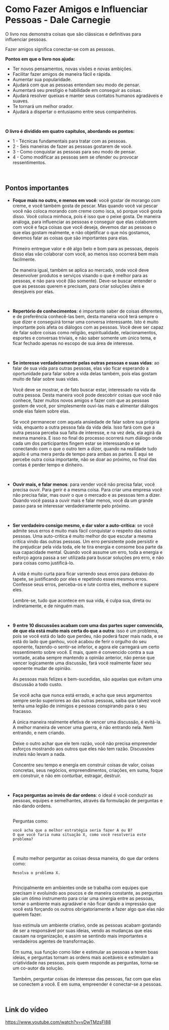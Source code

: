 
# Como Fazer Amigos e Influenciar Pessoas - Dale Carnegie

O livro nos demonstra coisas que são clássicas e definitivas para influenciar pessoas.

Fazer amigos significa conectar-se com as pessoas.

<b>Pontos em que o livro nos ajuda:</b>
- Ter novos pensamentos, novas visões e novas ambições.
- Facilitar fazer amigos de maneira fácil e rápida.
- Aumentar sua popularidade.
- Ajudará com que as pessoas entendam seu modo de pensar.
- Aumentará seu prestígio e habilidade em conseguir as coisas.
- Ajudará resolver queixas e manter seus contatos humanos agradáveis e suaves.
- Te tornará um melhor orador.
- Ajudará a dispertar o entusiasmo entre seus companheiros.

<br>

<b>O livro é dividido em quatro capítulos, abordando os pontos:</b>
- 1 - Técnicas fundamentais para tratar com as pessoas.
- 2 - Seis maneiras de fazer as pessoas gostarem de você.
- 3 - Como conquistar as pessoas para seu modo de pensar.
- 4 - Como modificar as pessoas sem se ofender ou provocar ressentimentos.

<br>

## <b>Pontos importantes</b>

- <b>Foque mais no outro, e menos em você</b>: você gostar de morango com creme, e você também gosta de pescar. Mas quando você vai pescar você não coloca morando com creme como isca, só porque você gosta disso. Você coloca minhoca, pois é isso que o peixe gosta. De maneira análoga, para influenciar as pessoas e conseguir que elas colaborem com você e faça coisas que você deseja, devemos dar as pessoas o que elas gostam realmente, e não objetificar o que nós gostamos, devemos falar as coisas que são importantes para elas.
<br><br>
Primeiro entregue valor e dê algo belo e bom para as pessoas, depois disso elas vão colaborar com você, ao menos isso ocorrerá bem mais facilmente.
<br><br>
De maneira igual, também se aplica ao mercado, onde você deve desenvolver produtos e serviços visando o que é melhor para as pessoas, e não para você (tão somente). Deve-se buscar entender o que as pessoas querem e precisam, para criar soluções úteis e desejáveis por elas.

<br>

- <b>Repertório de conhecimentos</b>: é importante saber de coisas diferentes, e de preferência conhecê-las bem, desta maneira você terá sempre o que dizer e conseguirá tornar uma conversa interessante. Isto é muito importante pois afeta os diálogos com as pessoas. Você deve ser capaz de falar sobre coisas como religião, espiritualidade, relacionamentos, esportes e conversas triviais, e não saber somente um único tema, e ficar fechado apenas no escopo de sua área de interesse.

<br>

- <b>Se interesse verdadeiramente pelas outras pessoas e suas vidas</b>: ao falar de sua vida para outras pessoas, elas vão ficar esperando a oportunidade para falar sobre a vida delas também, pois elas gostam muito de falar sobre suas vidas.
<br><br>
Você deve se mostrar, e de fato buscar estar, interessado na vida da outra pessoa. Desta maneira você pode descobrir coisas que você não conhece, fazer muitos novos amigos e fazer com que as pessoas gostem de você, por simplesmente ouvi-las mais e alimentar diálogos onde elas falem sobre elas.
<br><br>
Se você permanecer com aquela ansiedade de falar sobre sua própria vida, enquanto a outra pessoa fala da vida dela. Isso fará com que a outra pessoa perceba sua falta de interesse, e na vez dela, ela agirá da mesma maneira. E isso no final do processo ocorrerá num diálogo onde cada um dos participantes fingem estar se interessando e se conectando com o que o outro tem a dizer, quando na realidade tudo aquilo é uma mera perda de tempo para ambas as partes. E aqui se percebe outra coisa importante, não se doar ao próximo, no final das contas é perder tempo e dinheiro.

<br>

- <b>Ouvir mais, e falar menos</b>: para vender você não precisa falar, você precisa ouvir. Para gerir é a mesma coisa. Para criar uma empresa você não precisa falar, mas ouvir o que o mercado e as pessoas tem a dizer. Quando você passa a ouvir mais e falar menos, você da um grande passo para se interessar verdadeiramente pelo próximo.

<br>

- <b>Ser verdadeiro consigo mesmo, e dar valor a auto-crítica</b>: se você admite seus erros é muito mais fácil conquistar o respeito das outras pessoas. Uma auto-crítica é muito melhor do que escutar a mesma crítica vindo das outras pessoas. Um erro persistente pode persistir e lhe prejudicar pela vida toda, ele te tira energia e consome boa parte da sua capacidade mental. Quando você assume um erro, toda a energia e esforço agora passa a ser utilizada para buscar soluções pro erro, e não para coisas como justificá-lo.
<br><br>
A vida é muito curta para ficar varrendo seus erros para debaixo do tapete, se justificando por eles e repetindo esses mesmos erros. Confesse seus erros, perceba-os e lute contra eles, melhore e supere eles.
<br><br>
Lembre-se, tudo que acontece em sua vida, é culpa sua, direta ou indiretamente, e de ninguém mais.

<br>

- <b>9 entre 10 discussões acabam com uma das partes super convencida, de que ela está muito mais certa do que a outra</b>: isso é um problema, pois se você está do lado que perdeu, não poderá fazer mais nada, e se está do lado que ganhou, você acabou de ferir o orgulho do seu oponente, fazendo-o sentir-se inferior, e agora ele carregará um certo ressentimento sobre você. E mais, quem é convencido contra a sua vontade, acaba sempre mantendo a opinião anterior, não pense que vencer logicamente uma discussão, fará você realmente fazer seu oponente mudar de opinião.
<br><br>
As pessoas mais felizes e bem-sucedidas, são aquelas que evitam uma discussão a todo custo.
<br><br>
Se você acha que nunca está errado, e acha que seus argumentos sempre serão superiores ao das outras pessoas, saiba que talvez você tenha uma legião de inimigos e pessoas conspirando para o seu fracasso.
<br><br>
A única maneira realmente efetiva de vencer uma discussão, é evitá-la. A melhor maneira de vencer uma guerra, é não entrando nela. Nem entrando, e nem criando.
<br><br>
Deixe o outro achar que ele tem razão, você não precisa empreender esforços mostrando aos outros que eles não tem razão. Discussões inuteis não levam a nada.
<br><br>
Concentre seu tempo e energia em construir coisas de valor, coisas concretas, seus negócios, empreendimentos, criações, em suma, foque em construir, e não em conturbar, estragar, destruir.

<br>

- <b>Faça perguntas ao invés de dar ordens</b>: o ideal é você conduzir as pessoas, equipes e semelhantes, através da formulação de perguntas e não dando ordens.

    <br>
    Perguntas como:
    
    ```
    você acha que a melhor estratégia seria fazer A ou B?
    O que você faria numa situação X, como você resolveria este problema?
    ```
    <br>

    É muito melhor perguntar as coisas dessa maneira, do que dar ordens como:
    ```
    Resolva o problema X.
    ```
    <br>
    Principalmente em ambientes onde se trabalha com equipes que precisam ir evoluindo aos poucos e de maneira constante, as perguntas são um ótimo instrumento para criar uma sinergia entre as pessoas, tornar o ambiente mais agradável e não ficar dando a impressão que você está forçando os outros obrigatoriamente a fazer algo que elas não querem fazer.
    <br><br>
    Isso estimula um ambiente criativo, onde as pessoas acabam gostando de ser a responsável por suas ideias, vendo as mudanças que elas causam na organização, e assim se sentindo mais importantes e verdadeiros agentes de transformação.
    <br><br>
    Em suma, sua função como líder e estimular as pessoas a terem boas ideias, e perguntas tornam as ordens mais aceitáveis e estimulam a criatividade nas pessoas, pois quem responde as perguntas, torna-se um co-autor da solução.
    <br><br>
    Também, perguntar coisas de interesse das pessoas, faz com que elas se conectem a você. E em suma, empreender é conectar-se a pessoas.

<br>

## Link do vídeo

https://www.youtube.com/watch?v=vDwTMzsFI88


